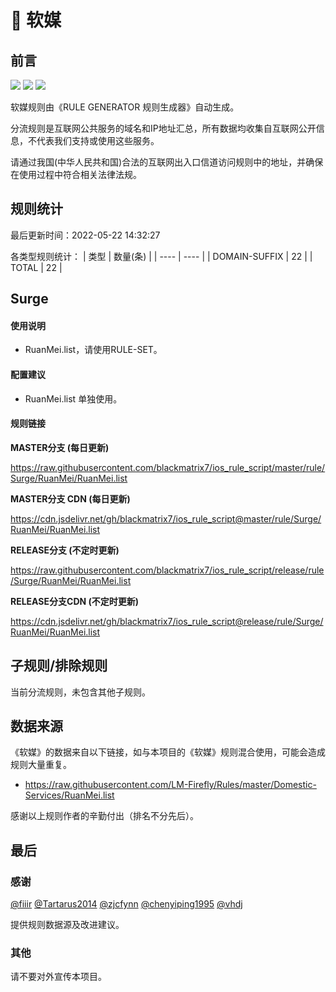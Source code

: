 # 🧸 软媒

## 前言

![](https://shields.io/badge/-移除重复规则-ff69b4) ![](https://shields.io/badge/-DOMAIN与DOMAIN--SUFFIX合并-green) ![](https://shields.io/badge/-IP--CIDR(6)合并-blueviolet) 

软媒规则由《RULE GENERATOR 规则生成器》自动生成。

分流规则是互联网公共服务的域名和IP地址汇总，所有数据均收集自互联网公开信息，不代表我们支持或使用这些服务。

请通过我国(中华人民共和国)合法的互联网出入口信道访问规则中的地址，并确保在使用过程中符合相关法律法规。

## 规则统计

最后更新时间：2022-05-22 14:32:27

各类型规则统计：
| 类型 | 数量(条)  | 
| ---- | ----  |
| DOMAIN-SUFFIX | 22  | 
| TOTAL | 22  | 


## Surge 

#### 使用说明
- RuanMei.list，请使用RULE-SET。

#### 配置建议
- RuanMei.list 单独使用。

#### 规则链接
**MASTER分支 (每日更新)**

https://raw.githubusercontent.com/blackmatrix7/ios_rule_script/master/rule/Surge/RuanMei/RuanMei.list

**MASTER分支 CDN (每日更新)**

https://cdn.jsdelivr.net/gh/blackmatrix7/ios_rule_script@master/rule/Surge/RuanMei/RuanMei.list

**RELEASE分支 (不定时更新)**

https://raw.githubusercontent.com/blackmatrix7/ios_rule_script/release/rule/Surge/RuanMei/RuanMei.list

**RELEASE分支CDN (不定时更新)**

https://cdn.jsdelivr.net/gh/blackmatrix7/ios_rule_script@release/rule/Surge/RuanMei/RuanMei.list

## 子规则/排除规则


当前分流规则，未包含其他子规则。

## 数据来源

《软媒》的数据来自以下链接，如与本项目的《软媒》规则混合使用，可能会造成规则大量重复。

- https://raw.githubusercontent.com/LM-Firefly/Rules/master/Domestic-Services/RuanMei.list


感谢以上规则作者的辛勤付出（排名不分先后）。

## 最后

### 感谢

[@fiiir](https://github.com/fiiir) [@Tartarus2014](https://github.com/Tartarus2014) [@zjcfynn](https://github.com/zjcfynn) [@chenyiping1995](https://github.com/chenyiping1995) [@vhdj](https://github.com/vhdj)

提供规则数据源及改进建议。

### 其他

请不要对外宣传本项目。